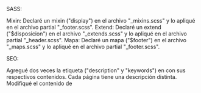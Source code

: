 SASS:

Mixin: Declaré un mixin ("display") en el archivo "_mixins.scss" y lo apliqué en el archivo partial "_footer.scss".
Extend: Declaré un extend ("$disposicion") en el archivo "_extends.scss" y lo apliqué en el archivo partial "_header.scss".
Mapa: Declaré un mapa ("$footer") en el archivo "_maps.scss" y lo apliqué en el archivo partial "_footer.scss".

SEO:

Agregué dos veces la etiqueta <meta> ("description" y "keywords") en <head> con sus respectivos contenidos. Cada página tiene una descripción distinta.
Modifiqué el contenido de <title> en <head>, agregando palabras "clave".
Reemplacé <h1> de la página "inicio" y, en vez del título, lo completé con la descripción. Al título lo puse en un <p>.
Agregué keywords a la descripción dentro de <h1>.
Organicé las carpetas (root, pages, img, etc).
Cambié el texto alternativo ("alt") de la imagen utilizada en <aside>, a los fines de la accesibilidad.
Utilicé la etiqueta <em> para enfatizar los cntenidos de las tarjetas de <section>.
Realicé los mismos cambio en mi proyecto final (Bootstrap).
